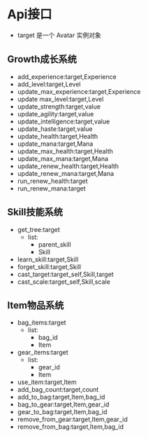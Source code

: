 Api接口
========

- target 是一个 Avatar 实例对象

Growth成长系统
--------
- add_experience:target,Experience
- add_level:target,Level
- update_max_experience:target,Experience
- update max_level:target,Level
- update_strength:target,value
- update_agility:target,value
- update_intelligence:target,value
- update_haste:target,value
- update_health:target,Health
- update_mana:target,Mana
- update_max_health:target,Health
- update_max_mana:target,Mana
- update_renew_health:target,Health
- update_renew_mana:target,Mana
- run_renew_health:target
- run_renew_mana:target

Skill技能系统
--------
- get_tree:target
    - list:
        - parent_skill
        - Skill
- learn_skill:target,Skill
- forget_skill:target,Skill
- cast_target:target_self,Skill,target
- cast_scale:target_self,Skill,scale

Item物品系统
--------
- bag_items:target
    - list:
        - bag_id
        - Item
- gear_items:target
    - list:
        - gear_id
        - Item
- use_item:target,Item
- add_bag_count:target,count
- add_to_bag:target,Item,bag_id
- bag_to_gear:target,Item,gear_id
- gear_to_bag:target,Item,bag_id
- remove_from_gear:target,Item,gear_id
- remove_from_bag:target,Item,bag_id


